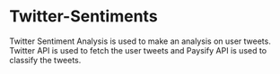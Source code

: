 # Twitter-Sentiments
Twitter Sentiment Analysis is used to make an analysis on user tweets. Twitter API is used to fetch the user tweets and Paysify API is used to classify the tweets.
